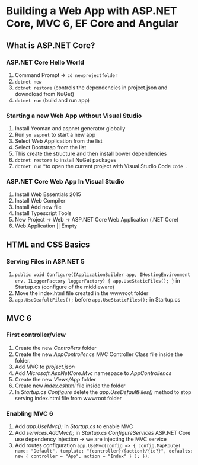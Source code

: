 Building a Web App with ASP.NET Core, MVC 6, EF Core and Angular
==================================================================

What is ASP.NET Core?
---------------------

### ASP.NET Core Hello World

1. Command Prompt -> `cd newprojectfolder`
2. `dotnet new`
3. `dotnet restore` (controls the dependencies in project.json and downdload from NuGet)
4. `dotnet run` (build and run app)

### Starting a new Web App without Visual Studio

1. Install Yeoman and aspnet generator globally
2. Run `yo aspnet` to start a new app
3. Select Web Application from the list
4. Select Bootstrap from the list
5. This create the structure and then install bower dependencies
6. `dotnet restore` to install NuGet packages
7. `dotnet run`
*to open the current project with Visual Studio Code `code .`

### ASP.NET Core Web App In Visual Studio

1. Install Web Essentials 2015
2. Install Web Compiler
3. Install Add new file
4. Install Typescript Tools
5. New Project -> Web -> ASP.NET Core Web Application (.NET Core)
6. Web Application || Empty

HTML and CSS Basics
---------------------

### Serving Files in ASP.NET 5
1. `public void Configure(IApplicationBuilder app, IHostingEnvironment env, ILoggerFactory loggerFactory)
{
    app.UseStaticFiles();
}` in Startup.cs (configure of the middleware)
2. Move the index.html file created in the wwwroot folder
3. `app.UseDeafultFiles();` before `app.UseStaticFiles();` in Startup.cs

MVC 6
-----

### First controller/view
1.  Create the new _Controllers_ folder
2.  Create the new _AppController.cs_ MVC Controller Class file inside the folder.
3.  Add MVC to _project.json_
4.  Add _Microsoft.AspNetCore.Mvc_ namespace to _AppController.cs_
5.  Create the new _Views/App_ folder
6.  Create new _index.cshtml_ file inside the folder
7.  In _Startup.cs_ _Configure_ delete the _app.UseDefaultFiles()_ method to stop serving index.html file from wwwroot folder

### Enabling MVC 6
1.  Add _app.UseMvc();_ in _Startup.cs_ to enable MVC
2.  Add _services.AddMvc();_ in _Startup.cs_ _ConfigureServices_ ASP.NET Core use dependency injection -> we are injecting the MVC service
3.  Add routes configuration `app.UseMvc(config =>
                                          {
                                              config.MapRoute(
                                                  name: "Default",
                                                  template: "{controller}/{action}/{id?}",
                                                  defaults: new { controller = "App", action = "Index" }
                                              );
                                          });`

 

